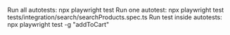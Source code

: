 Run all autotests: npx playwright test
Run one autotest: npx playwright test tests/integration/search/searchProducts.spec.ts
Run test inside autotests: npx playwright test -g "addToCart"

 